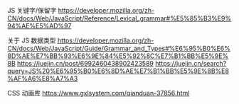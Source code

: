JS 关键字/保留字
https://developer.mozilla.org/zh-CN/docs/Web/JavaScript/Reference/Lexical_grammar#%E5%85%B3%E9%94%AE%E5%AD%97  
  
关于 JS 数据类型
https://developer.mozilla.org/zh-CN/docs/Web/JavaScript/Guide/Grammar_and_Types#%E6%95%B0%E6%8D%AE%E7%BB%93%E6%9E%84%E5%92%8C%E7%B1%BB%E5%9E%8B
https://juejin.cn/post/6992460438902423589
https://juejin.cn/search?query=JS%20%E6%95%B0%E6%8D%AE%E7%B1%BB%E5%9E%8B%E8%AF%A6%E8%A7%A3

CSS 动画库
https://www.gxlsystem.com/qianduan-37856.html